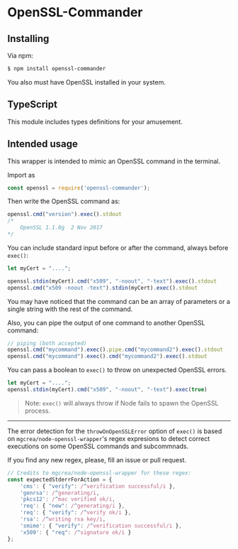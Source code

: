 # OpenSSL-Commander

## Installing

Via npm:

```bash
$ npm install openssl-commander
```

You also must have OpenSSL installed in your system.

## TypeScript

This module includes types definitions for your amusement.

## Intended usage

This wrapper is intended to mimic an OpenSSL command in the terminal.

Import as

```javascript
const openssl = require('openssl-commander');
```

Then write the OpenSSL command as:

```javascript
openssl.cmd("version").exec().stdout
/*
    OpenSSL 1.1.0g  2 Nov 2017
*/
```

You can include standard input before or after the command, always before `exec()`:

```javascript
let myCert = "....";

openssl.stdin(myCert).cmd("x509", "-noout", "-text").exec().stdout
openssl.cmd("x509 -noout -text").stdin(myCert).exec().stdout
```
You may have noticed that the command can be an array of parameters or a single string with the rest of the command.


Also, you can pipe the output of one command to another OpenSSL command:

```javascript
// piping (both accepted)
openssl.cmd("mycommand").exec().pipe.cmd("mycommand2").exec().stdout
openssl.cmd("mycommand").exec().cmd("mycommand2").exec().stdout
```

You can pass a boolean to `exec()` to throw on unexpected OpenSSL errors.

```javascript
let myCert = "....";
openssl.stdin(myCert).cmd("x509", "-noout", "-text").exec(true)
```

> Note: `exec()` will always throw if Node fails to spawn the OpenSSL process.

---

The error detection for the `throwOnOpenSSLError` option of `exec()` is based on `mgcrea/node-openssl-wrapper`'s regex expresions to detect correct executions on some OpenSSL commands and subcommnads.

If you find any new regex, please, fill an issue or pull request.

```javascript
// Credits to mgcrea/node-openssl-wrapper for these regex:
const expectedStderrForAction = {
    'cms': { "verify": /^verification successful/i },
    'genrsa': /^generating/i,
    'pkcs12': /^mac verified ok/i,
    'req': { "new": /^generating/i },
    'req': { "verify": /^verify ok/i },
    'rsa': /^writing rsa key/i,
    'smime': { "verify": /^verification successful/i },
    'x509': { "req": /^signature ok/i }
};
```

